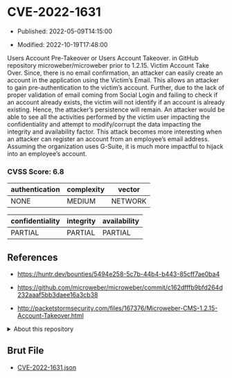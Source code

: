 # CVE-2022-1631

- Published: 2022-05-09T14:15:00

- Modified: 2022-10-19T17:48:00

Users Account Pre-Takeover or Users Account Takeover. in GitHub repository microweber/microweber prior to 1.2.15. Victim Account Take Over. Since, there is no email confirmation, an attacker can easily create an account in the application using the Victim’s Email. This allows an attacker to gain pre-authentication to the victim’s account. Further, due to the lack of proper validation of email coming from Social Login and failing to check if an account already exists, the victim will not identify if an account is already existing. Hence, the attacker’s persistence will remain. An attacker would be able to see all the activities performed by the victim user impacting the confidentiality and attempt to modify/corrupt the data impacting the integrity and availability factor. This attack becomes more interesting when an attacker can register an account from an employee’s email address. Assuming the organization uses G-Suite, it is much more impactful to hijack into an employee’s account.

### CVSS Score: **6.8**

| authentication | complexity | vector |
| --- | --- | --- |
| NONE | MEDIUM | NETWORK |

| confidentiality | integrity | availability |
| --- | --- | --- |
| PARTIAL | PARTIAL | PARTIAL |

## References

* https://huntr.dev/bounties/5494e258-5c7b-44b4-b443-85cff7ae0ba4

* https://github.com/microweber/microweber/commit/c162dfffb9bfd264d232aaaf5bb3daee16a3cb38

* http://packetstormsecurity.com/files/167376/Microweber-CMS-1.2.15-Account-Takeover.html

<details>
<summary>About this repository</summary> 

  This repository is part of the project [Live Hack CVE](https://github.com/Live-Hack-CVE). Main website can be found [www.live-hack.org](https://www.live-hack.org) 
  
  Made by [Sn0wAlice](https://github.com/Sn0wAlice) for the people that care about security and need to have a feed of the latest CVEs. Hope you enjoy it, don't forget to star the repo and follow me on [Twitter](https://twitter.com/Sn0wAlice) and [Github](https://github.com/Sn0wAlice). And that is my [personnal website](https://www.alice-snow.me/)

  - [Home Page](https://github.com/Live-Hack-CVE)
  - [Framework](https://github.com/Live-Hack-CVE/cve-framework)
  - [CVE database](https://github.com/Live-Hack-CVE/full_database)
  - [Changelog](https://github.com/Live-Hack-CVE/Changelog)
</details>

## Brut File

* [CVE-2022-1631.json](https://raw.githubusercontent.com/Live-Hack-CVE/full_database/main/cves/2022/CVE-2022-1631.json)

